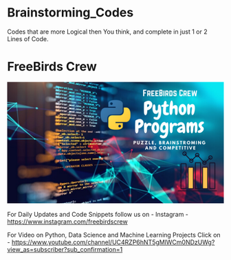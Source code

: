 # Brainstorming_Codes
Codes that are more Logical then You think, and complete in just 1 or 2 Lines of Code.
# FreeBirds Crew

![Screenshot](Python.png)

For Daily Updates and Code Snippets follow us on - Instagram - https://www.instagram.com/freebirdscrew

For Video on Python, Data Science and Machine Learning Projects Click on - https://www.youtube.com/channel/UC4RZP6hNT5gMlWCm0NDzUWg?view_as=subscriber?sub_confirmation=1
